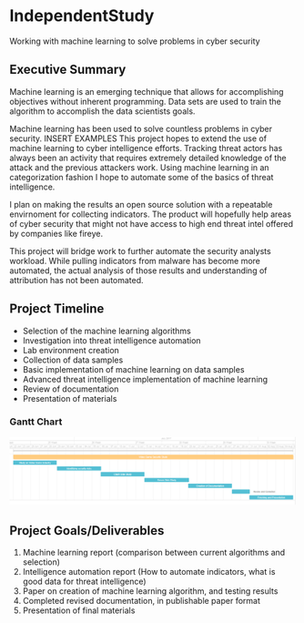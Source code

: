 # IndependentStudy
Working with machine learning to solve problems in cyber security

## Executive Summary
Machine learning is an emerging technique that allows for accomplishing objectives without inherent programming.  Data sets are used to train the algorithm to accomplish the data scientists goals.

Machine learning has been used to solve countless problems in cyber security.  INSERT EXAMPLES
This project hopes to extend the use of machine learning to cyber intelligence efforts.  Tracking threat actors has always been an activity that requires extremely detailed knowledge of the attack and the previous attackers work.  Using machine learning in an categorization fashion I hope to automate some of the basics of threat intelligence.

I plan on making the results an open source solution with a repeatable envirnoment for collecting indicators.  The product will hopefully help areas of cyber security that might not have access to high end threat intel offered by companies like fireye.

This project will bridge work to further automate the security analysts workload.  While pulling indicators from malware has become more automated, the actual analysis of those results and understanding of attribution has not been automated.

## Project Timeline
- Selection of the machine learning algorithms
- Investigation into threat intelligence automation
- Lab environment creation
 - Collection of data samples
 - Basic implementation of machine learning on data samples
 - Advanced threat intelligence implementation of machine learning
 - Review of documentation
 - Presentation of materials

### Gantt Chart
![Game Gantt](https://github.com/Append/SecureGameDesign/blob/master/images/game_gantt.PNG "Gantt")

## Project Goals/Deliverables
1. Machine learning report (comparison between current algorithms and selection)
2. Intelligence automation report (How to automate indicators, what is good data for threat intelligence)
3. Paper on creation of machine learning algorithm, and testing results
5. Completed revised documentation, in publishable paper format
6. Presentation of final materials 
